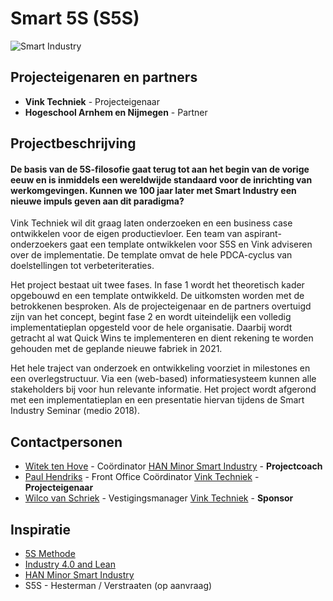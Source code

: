 # Smart 5S (S5S)

![Smart Industry](https://witusj.github.io/MinorSI/images/smind.png)

## Projecteigenaren en partners
+ **Vink Techniek** - Projecteigenaar
+ **Hogeschool Arnhem en Nijmegen** - Partner

## Projectbeschrijving
#### De basis van de 5S-filosofie gaat terug tot aan het begin van de vorige eeuw en is inmiddels een wereldwijde standaard voor de inrichting van werkomgevingen. Kunnen we 100 jaar later met Smart Industry een nieuwe impuls geven aan dit paradigma?

Vink Techniek wil dit graag laten onderzoeken en een business case ontwikkelen voor de eigen productievloer. Een team van aspirant-onderzoekers gaat een template ontwikkelen voor S5S en Vink adviseren over de implementatie. De template omvat de hele PDCA-cyclus van doelstellingen tot verbeteriteraties.

Het project bestaat uit twee fases. In fase 1 wordt het theoretisch kader opgebouwd en een template ontwikkeld. De uitkomsten worden met de betrokkenen besproken. Als de projecteigenaar en de partners overtuigd zijn van het concept, begint fase 2 en wordt uiteindelijk een volledig implementatieplan opgesteld voor de hele organisatie. Daarbij wordt getracht al wat Quick Wins te implementeren en dient rekening te worden gehouden met de geplande nieuwe fabriek in 2021.

Het hele traject van onderzoek en ontwikkeling voorziet in milestones en een overlegstructuur. Via een (web-based) informatiesysteem kunnen alle stakeholders bij voor hun relevante informatie. Het project wordt afgerond met een implementatieplan en een presentatie hiervan tijdens de Smart Industry Seminar (medio 2018).


## Contactpersonen
+ [Witek ten Hove](https://www.linkedin.com/in/witektenhove/) - Coördinator [HAN Minor Smart Industry](https://witusj.github.io/MinorSI/) - **Projectcoach**
+ [Paul Hendriks](https://www.linkedin.com/in/paul-hendriks-0b004a83/) - Front Office Coördinator [Vink Techniek](http://www.vinktechniek.nl/) - **Projecteigenaar**
+ [Wilco van Schriek](linkedin.com/in/wilco-van-schriek-1182a027) - Vestigingsmanager [Vink Techniek](http://www.vinktechniek.nl/) - **Sponsor** 

## Inspiratie
+ [5S Methode](https://en.wikipedia.org/wiki/5S_(methodology))
+ [Industry 4.0 and Lean](http://www.jiem.org/index.php/jiem/article/download/1940/780)
+ [HAN Minor Smart Industry](https://witusj.github.io/MinorSI/index.html)
+ S5S - Hesterman / Verstraaten (op aanvraag)
